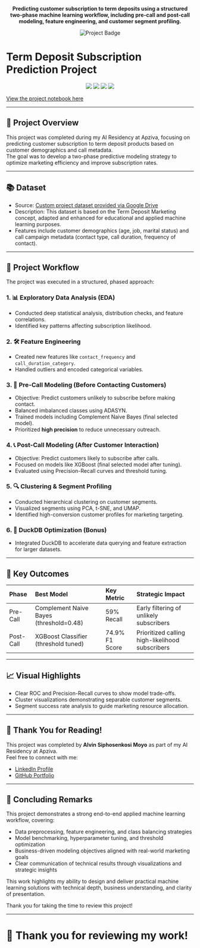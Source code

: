 <p align="center">
  <strong>Predicting customer subscription to term deposits using a structured two-phase machine learning workflow, including pre-call and post-call modeling, feature engineering, and customer segment profiling.</strong>
</p>

<p align="center">
  <img src="https://img.shields.io/badge/Project-Term_Deposit_Subscription_Prediction-blueviolet?style=for-the-badge" alt="Project Badge">
</p>

# Term Deposit Subscription Prediction Project

<p align="center">
  <img src="https://img.shields.io/badge/Python-3.8+-blue?style=flat-square">
  <img src="https://img.shields.io/badge/Status-Completed-brightgreen?style=flat-square">
  <img src="https://img.shields.io/badge/Machine_Learning-Yes-lightgrey?style=flat-square">
  <img src="https://img.shields.io/badge/Framework-Scikit--Learn-orange?style=flat-square">
</p>


[View the project notebook here](https://github.com/AlvinSMoyo/8Pl5KRkI1SP3AL13)

---

## 📌 Project Overview

This project was completed during my AI Residency at Apziva, focusing on predicting customer subscription to term deposit products based on customer demographics and call metadata.  
The goal was to develop a two-phase predictive modeling strategy to optimize marketing efficiency and improve subscription rates.

---
## 📚 Dataset

- Source: [Custom project dataset provided via Google Drive](https://drive.google.com/file/d/1EW-XMnGfxn-qzGtGPa3v_C63Yqj2aGf7)
- Description: This dataset is based on the Term Deposit Marketing concept, adapted and enhanced for educational and applied machine learning purposes.
- Features include customer demographics (age, job, marital status) and call campaign metadata (contact type, call duration, frequency of contact).

---
## 🚀 Project Workflow

The project was executed in a structured, phased approach:

### 1. 📊 Exploratory Data Analysis (EDA)
- Conducted deep statistical analysis, distribution checks, and feature correlations.
- Identified key patterns affecting subscription likelihood.

### 2. 🛠️ Feature Engineering
- Created new features like `contact_frequency` and `call_duration_category`.
- Handled outliers and encoded categorical variables.

### 3. 🧪 Pre-Call Modeling (Before Contacting Customers)
- Objective: Predict customers unlikely to subscribe before making contact.
- Balanced imbalanced classes using ADASYN.
- Trained models including Complement Naive Bayes (final selected model).
- Prioritized **high precision** to reduce unnecessary outreach.

### 4. 📞 Post-Call Modeling (After Customer Interaction)
- Objective: Predict customers likely to subscribe after calls.
- Focused on models like XGBoost (final selected model after tuning).
- Evaluated using Precision-Recall curves and threshold tuning.

### 5. 🔍 Clustering & Segment Profiling
- Conducted hierarchical clustering on customer segments.
- Visualized segments using PCA, t-SNE, and UMAP.
- Identified high-conversion customer profiles for marketing targeting.

### 6. 🚀 DuckDB Optimization (Bonus)
- Integrated DuckDB to accelerate data querying and feature extraction for larger datasets.

---
## 🎯 Key Outcomes

| Phase | Best Model | Key Metric | Strategic Impact |
|:------|:-----------|:-----------|:-----------------|
| Pre-Call | Complement Naive Bayes (threshold=0.48) | 59% Recall | Early filtering of unlikely subscribers |
| Post-Call | XGBoost Classifier (threshold tuned) | 74.9% F1 Score | Prioritized calling high-likelihood subscribers |

---

## 📈 Visual Highlights

- Clear ROC and Precision-Recall curves to show model trade-offs.
- Cluster visualizations demonstrating separable customer segments.
- Segment success rate analysis to guide marketing resource allocation.

---

## 🙏 Thank You for Reading!

This project was completed by **Alvin Siphosenkosi Moyo** as part of my AI Residency at Apziva.  
Feel free to connect with me:

- [LinkedIn Profile](https://www.linkedin.com/in/alvin-moyo-5a711021)
- [GitHub Portfolio](https://github.com/AlvinSMoyo)

---

## 💼 Concluding Remarks

This project demonstrates a strong end-to-end applied machine learning workflow, covering:

- Data preprocessing, feature engineering, and class balancing strategies
- Model benchmarking, hyperparameter tuning, and threshold optimization
- Business-driven modeling objectives aligned with real-world marketing goals
- Clear communication of technical results through visualizations and strategic insights

This work highlights my ability to design and deliver practical machine learning solutions with technical depth, business understanding, and clarity of presentation.

Thank you for taking the time to review this project!

---

# 🚀 Thank you for reviewing my work!
